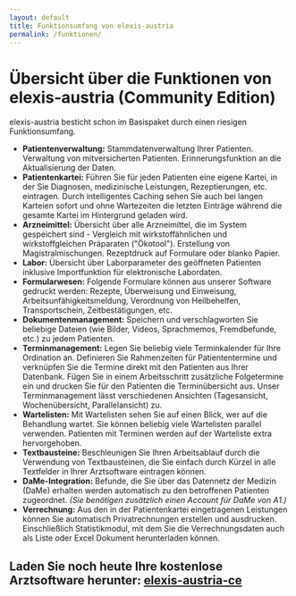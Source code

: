 ```yaml
---
layout: default
title: Funktionsumfang von elexis-austria
permalink: /funktionen/
---
```


# Übersicht über die Funktionen von elexis-austria (Community Edition)

elexis-austria besticht schon im Basispaket durch einen riesigen Funktionsumfang.

 - __Patientenverwaltung:__ Stammdatenverwaltung Ihrer Patienten. Verwaltung von mitversicherten Patienten. Erinnerungsfunktion an die Aktualisierung der Daten.
 - __Patientenkartei:__ Führen Sie für jeden Patienten eine eigene Kartei, in der Sie Diagnosen, medizinische Leistungen, Rezeptierungen, etc. eintragen. Durch intelligentes Caching sehen Sie auch bei langen Karteien sofort und ohne Wartezeiten die letzten Einträge während die gesamte Kartei im Hintergrund geladen wird.
 - __Arzneimittel:__ Übersicht über alle Arzneimittel, die im System gespeichert sind - Vergleich mit
 wirkstoffähnlichen und wirkstoffgleichen Präparaten ("Ökotool"). Erstellung von Magistralmischungen. Rezeptdruck auf Formulare oder blanko Papier.
 - __Labor:__ Übersicht über Laborparameter des geöffneten Patienten inklusive Importfunktion für elektronische Labordaten.
 - __Formularwesen:__ Folgende Formulare können aus unserer Software gedruckt werden: Rezepte, Überweisung und Einweisung, Arbeitsunfähigkeitsmeldung, Verordnung von Heilbehelfen, Transportschein, Zeitbestätigungen, etc.
 - __Dokumentenmanagement:__ Speichern und verschlagworten Sie beliebige Dateien (wie Bilder, Videos, Sprachmemos, Fremdbefunde, etc.) zu jedem Patienten.
 - __Terminmanagement:__ Legen Sie beliebig viele Terminkalender für Ihre Ordination an. Definieren Sie Rahmenzeiten für Patiententermine und verknüpfen Sie die Termine direkt mit den Patienten aus Ihrer Datenbank. Fügen Sie in einem Arbeitsschritt zusätzliche Folgetermine ein und drucken Sie für den Patienten die Terminübersicht aus. Unser Terminmanagement lässt verschiedenen Ansichten (Tagesansicht, Wochenübersicht, Parallelansicht) zu.
 - __Wartelisten:__ Mit Wartelisten sehen Sie auf einen Blick, wer auf die Behandlung wartet. Sie können beliebig viele Wartelisten parallel verwenden. Patienten mit Terminen werden auf der Warteliste extra hervorgehoben.
 - __Textbausteine:__ Beschleunigen Sie Ihren Arbeitsablauf durch die Verwendung von Textbausteinen, die Sie einfach durch Kürzel in alle Textfelder in Ihrer Arztsoftware eintragen können.
 - __DaMe-Integration:__ Befunde, die Sie über das Datennetz der Medizin (DaMe) erhalten werden automatisch zu den betroffenen Patienten zugeordnet. _(Sie benötigen zusätzlich einen Account für DaMe von A1.)_
 - __Verrechnung:__ Aus den in der Patientenkartei eingetragenen Leistungen können Sie automatisch Privatrechnungen erstellen und ausdrucken. Einschließlich Statistikmodul, mit dem Sie die Verrechnungsdaten auch als Liste oder Excel Dokument herunterladen können.

## Laden Sie noch heute Ihre kostenlose Arztsoftware herunter: [elexis-austria-ce](https://drive.google.com/uc?export=download&id=1Yl29iOjV8YwcxtVkL8jDD_f_eeBRED6u)
